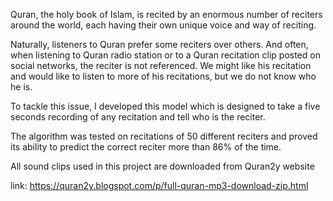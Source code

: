 Quran, the holy book of Islam, is recited by an enormous number of reciters around the world, each having their own unique voice and way of reciting. 

Naturally, listeners to Quran prefer some reciters over others. And often, when listening to Quran radio station or to a Quran recitation clip posted on social networks, the reciter is not referenced. We might like his recitation and would like to listen to more of his recitations, but we do not know who he is.

To tackle this issue, I developed this model which is designed to take a five seconds recording of any recitation and tell who is the reciter.

The algorithm was tested on recitations of 50 different reciters and proved its ability to predict the correct reciter more than 86% of the time.

All sound clips used in this project are downloaded from Quran2y website

link: https://quran2y.blogspot.com/p/full-quran-mp3-download-zip.html
